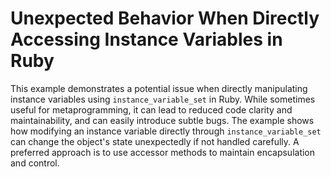 # Unexpected Behavior When Directly Accessing Instance Variables in Ruby
This example demonstrates a potential issue when directly manipulating instance variables using `instance_variable_set` in Ruby.  While sometimes useful for metaprogramming, it can lead to reduced code clarity and maintainability, and can easily introduce subtle bugs.
The example shows how modifying an instance variable directly through `instance_variable_set` can change the object's state unexpectedly if not handled carefully.  A preferred approach is to use accessor methods to maintain encapsulation and control.